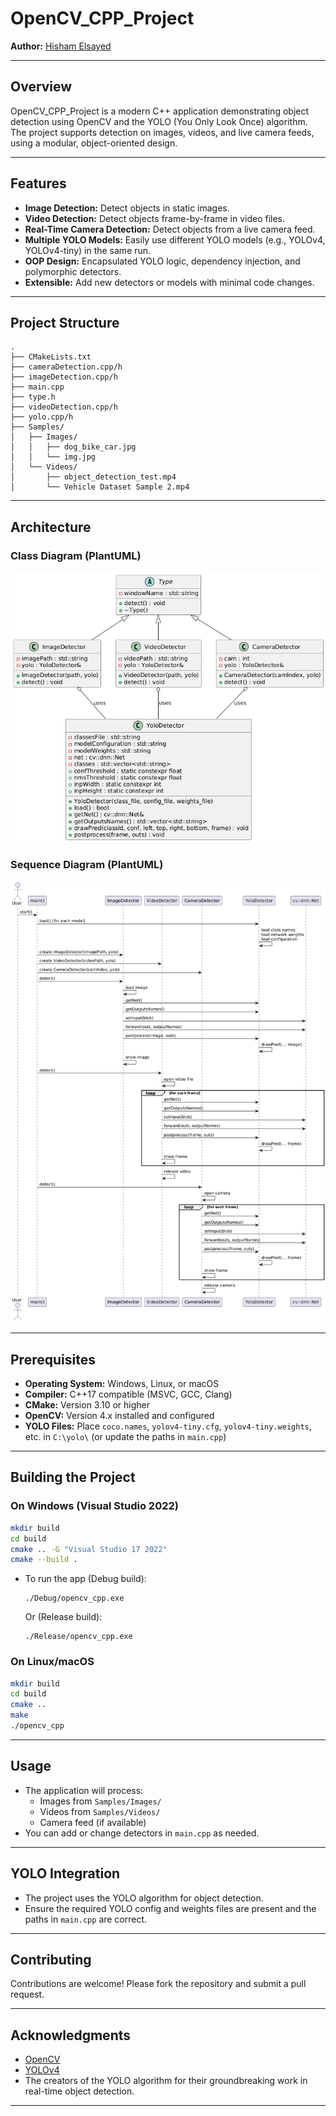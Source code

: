 # OpenCV_CPP_Project

**Author:** [Hisham Elsayed](https://github.com/Hisham-Elsayed)

---

## Overview

OpenCV_CPP_Project is a modern C++ application demonstrating object detection using OpenCV and the YOLO (You Only Look Once) algorithm.  
The project supports detection on images, videos, and live camera feeds, using a modular, object-oriented design.

---

## Features

- **Image Detection:** Detect objects in static images.
- **Video Detection:** Detect objects frame-by-frame in video files.
- **Real-Time Camera Detection:** Detect objects from a live camera feed.
- **Multiple YOLO Models:** Easily use different YOLO models (e.g., YOLOv4, YOLOv4-tiny) in the same run.
- **OOP Design:** Encapsulated YOLO logic, dependency injection, and polymorphic detectors.
- **Extensible:** Add new detectors or models with minimal code changes.

---

## Project Structure

```
.
├── CMakeLists.txt
├── cameraDetection.cpp/h
├── imageDetection.cpp/h
├── main.cpp
├── type.h
├── videoDetection.cpp/h
├── yolo.cpp/h
├── Samples/
│   ├── Images/
│   │   ├── dog_bike_car.jpg
│   │   └── img.jpg
│   └── Videos/
│       ├── object_detection_test.mp4
│       └── Vehicle Dataset Sample 2.mp4
```

---

## Architecture

### Class Diagram (PlantUML)

![Class Diagram](docs/Class_Diagram.png)

### Sequence Diagram (PlantUML)

![Sequence Diagram](docs/Sequence_Diagram.png)

---

## Prerequisites

- **Operating System:** Windows, Linux, or macOS
- **Compiler:** C++17 compatible (MSVC, GCC, Clang)
- **CMake:** Version 3.10 or higher
- **OpenCV:** Version 4.x installed and configured
- **YOLO Files:** Place `coco.names`, `yolov4-tiny.cfg`, `yolov4-tiny.weights`, etc. in `C:\yolo\` (or update the paths in `main.cpp`)

---

## Building the Project

### **On Windows (Visual Studio 2022)**

```sh
mkdir build
cd build
cmake .. -G "Visual Studio 17 2022"
cmake --build .
```

- To run the app (Debug build):
  ```
  ./Debug/opencv_cpp.exe
  ```
  Or (Release build):
  ```
  ./Release/opencv_cpp.exe
  ```

### **On Linux/macOS**

```sh
mkdir build
cd build
cmake ..
make
./opencv_cpp
```

---

## Usage

- The application will process:
  - Images from `Samples/Images/`
  - Videos from `Samples/Videos/`
  - Camera feed (if available)
- You can add or change detectors in `main.cpp` as needed.

---

## YOLO Integration

- The project uses the YOLO algorithm for object detection.
- Ensure the required YOLO config and weights files are present and the paths in `main.cpp` are correct.

---

## Contributing

Contributions are welcome! Please fork the repository and submit a pull request.

---

## Acknowledgments

- [OpenCV](https://github.com/opencv/opencv)
- [YOLOv4](https://github.com/AlexeyAB/darknet)
- The creators of the YOLO algorithm for their groundbreaking work in real-time object detection.

---